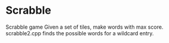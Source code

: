 # Scrabble
Scrabble game
Given a set of tiles, make words with max score.
scrabble2.cpp finds the possible words for a wildcard entry.
